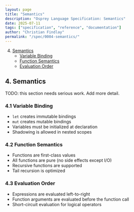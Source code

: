 ```yaml
---
layout: page
title: "Semantics"
description: "Osprey Language Specification: Semantics"
date: 2025-07-11
tags: ["specification", "reference", "documentation"]
author: "Christian Findlay"
permalink: "/spec/0004-semantics/"
---
```


4. [Semantics](0004-Semantics.md)
   - [Variable Binding](#41-variable-binding)
   - [Function Semantics](#42-function-semantics)
   - [Evaluation Order](#43-evaluation-order)

## 4. Semantics

TODO: this section needs serious work. Add more detail.

### 4.1 Variable Binding

- `let` creates immutable bindings
- `mut` creates mutable bindings
- Variables must be initialized at declaration
- Shadowing is allowed in nested scopes

### 4.2 Function Semantics

- Functions are first-class values
- All functions are pure (no side effects except I/O)
- Recursive functions are supported
- Tail recursion is optimized

### 4.3 Evaluation Order

- Expressions are evaluated left-to-right
- Function arguments are evaluated before the function call
- Short-circuit evaluation for logical operators